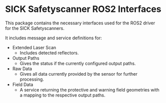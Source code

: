 # SICK Safetyscanner ROS2 Interfaces

This package contains the necessary interfaces used for the ROS2 driver for the SICK Safetyscanners.

It includes message and service definitions for:
* Extended Laser Scan
  * Includes detected reflectors.
* Output Paths
  * Gives the status if the currently configured output paths. 
* Raw Data
  * Gives all data currently provided by the sensor for further processing.
* Field Data
  * A service returning the protective and warning field geometries with a mapping to the respective
    output paths.
